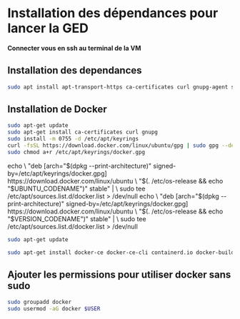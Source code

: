 # Installation des dépendances pour lancer la GED

**Connecter vous en ssh au terminal de la VM**

## Installation des dependances

```bash
sudo apt install apt-transport-https ca-certificates curl gnupg-agent software-properties-common git python2.7 npm -y
```

## Installation de Docker

```bash
sudo apt-get update
sudo apt-get install ca-certificates curl gnupg
sudo install -m 0755 -d /etc/apt/keyrings
curl -fsSL https://download.docker.com/linux/ubuntu/gpg | sudo gpg --dearmor -o /etc/apt/keyrings/docker.gpg
sudo chmod a+r /etc/apt/keyrings/docker.gpg
```

<tabs>
    <tab title="Linux Mint">
        <code-block lang="bash">
echo \
"deb [arch="$(dpkg --print-architecture)" signed-by=/etc/apt/keyrings/docker.gpg] https://download.docker.com/linux/ubuntu \
"$(. /etc/os-release &amp;&amp; echo "$UBUNTU_CODENAME")" stable" | \
sudo tee /etc/apt/sources.list.d/docker.list > /dev/null
        </code-block>
    </tab>
    <tab title="Ubuntu Server">
        <code-block lang="bash">
echo \
"deb [arch="$(dpkg --print-architecture)" signed-by=/etc/apt/keyrings/docker.gpg] https://download.docker.com/linux/ubuntu \
"$(. /etc/os-release &amp;&amp; echo "$VERSION_CODENAME")" stable" | \
sudo tee /etc/apt/sources.list.d/docker.list > /dev/null
        </code-block>
    </tab>
</tabs>

```bash
sudo apt-get update
```

```bash
sudo apt-get install docker-ce docker-ce-cli containerd.io docker-buildx-plugin docker-compose-plugin
```

## Ajouter les permissions pour utiliser docker sans sudo

```bash
sudo groupadd docker
sudo usermod -aG docker $USER
```